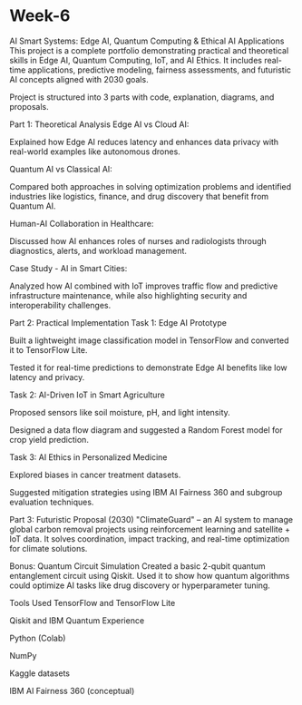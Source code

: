 # Week-6
AI Smart Systems: Edge AI, Quantum Computing & Ethical AI Applications
This project is a complete portfolio demonstrating practical and theoretical skills in Edge AI, Quantum Computing, IoT, and AI Ethics. It includes real-time applications, predictive modeling, fairness assessments, and futuristic AI concepts aligned with 2030 goals.

Project is structured into 3 parts with code, explanation, diagrams, and proposals.

Part 1: Theoretical Analysis
Edge AI vs Cloud AI:

Explained how Edge AI reduces latency and enhances data privacy with real-world examples like autonomous drones.

Quantum AI vs Classical AI:

Compared both approaches in solving optimization problems and identified industries like logistics, finance, and drug discovery that benefit from Quantum AI.

Human-AI Collaboration in Healthcare:

Discussed how AI enhances roles of nurses and radiologists through diagnostics, alerts, and workload management.

Case Study - AI in Smart Cities:

Analyzed how AI combined with IoT improves traffic flow and predictive infrastructure maintenance, while also highlighting security and interoperability challenges.

Part 2: Practical Implementation
Task 1: Edge AI Prototype

Built a lightweight image classification model in TensorFlow and converted it to TensorFlow Lite.

Tested it for real-time predictions to demonstrate Edge AI benefits like low latency and privacy.

Task 2: AI-Driven IoT in Smart Agriculture

Proposed sensors like soil moisture, pH, and light intensity.

Designed a data flow diagram and suggested a Random Forest model for crop yield prediction.

Task 3: AI Ethics in Personalized Medicine

Explored biases in cancer treatment datasets.

Suggested mitigation strategies using IBM AI Fairness 360 and subgroup evaluation techniques.

Part 3: Futuristic Proposal (2030)
"ClimateGuard" – an AI system to manage global carbon removal projects using reinforcement learning and satellite + IoT data. It solves coordination, impact tracking, and real-time optimization for climate solutions.

Bonus: Quantum Circuit Simulation
Created a basic 2-qubit quantum entanglement circuit using Qiskit. Used it to show how quantum algorithms could optimize AI tasks like drug discovery or hyperparameter tuning.

Tools Used
TensorFlow and TensorFlow Lite

Qiskit and IBM Quantum Experience

Python (Colab)

NumPy

Kaggle datasets

IBM AI Fairness 360 (conceptual)
